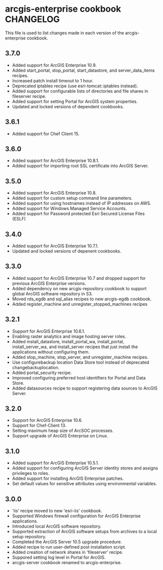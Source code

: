 arcgis-enterprise cookbook CHANGELOG
================================

This file is used to list changes made in each version of the arcgis-enterprise cookbook.

3.7.0
-----
- Added support for ArcGIS Enterprise 10.9.
- Added start_portal, stop_portal, start_datastore, and server_data_items recipes.
- Increased patch install timeout to 1 hour.
- Deprecated iptables recipe (use esri-tomcat::iptables instead).
- Added support for configurable lists of directories and file shares in fileserver recipe.
- Added support for setting Portal for ArcGIS system properties.
- Updated and locked versions of dependent cookbooks.

3.6.1
-----
- Added support for Chef Client 15.

3.6.0
-----
- Added support for ArcGIS Enterprise 10.8.1.
- Added support for importing root SSL certificate into ArcGIS Server.

3.5.0
-----
- Added support for ArcGIS Enterprise 10.8.
- Added support for custom setup command line parameters.
- Added support for using hostnames instead of IP addresses on AWS.
- Added support for Windows Managed Service Accounts.
- Added support for Password protected Esri Secured License Files (ESLF)

3.4.0
-----
- Added support for ArcGIS Enterprise 10.7.1.
- Updated and locked versions of depenent cookbooks.

3.3.0
-----
- Added support for ArcGIS Enterprise 10.7 and dropped support for previous ArcGIS Enterprise versions.
- Added dependency on new arcgis-repository cookbook to support global ArcGIS software repository in S3.
- Moved rds_egdb and sql_alias recipes to new arcgis-egdb cookbook.
- Added register_machine and unregister_stopped_machines recipes

3.2.1
-----
- Support for ArcGIS Enterprise 10.6.1.
- Enabling raster analytics and image hosting server roles.
- Added install_datastore, install_portal_wa, install_portal, install_server_wa, and install_server recipes that just install the applications without configuring them.
- Added stop_machine, stop_server, and unregister_machine recipes.
- Use configurebackup location Data Store tool instead of deprecated changebackuplocation.
- Added portal_security recipe.
- Improved configuring preferred host identifiers for Portal and Data Store.
- Added datasources recipe to support registering data sources to ArcGIS Server.

3.2.0
-----
- Support for ArcGIS Enterprise 10.6.
- Support for Chef-Client 13.
- Setting maximum heap size of ArcSOC processes.
- Support upgrade of ArcGIS Enterprise on Linux.

3.1.0
-----
- Added support for ArcGIS Enterprise 10.5.1.
- Added support for configuring ArcGIS Server identity stores and assigns privileges to roles.
- Added support for installing ArcGIS Enterprise patches.
- Set default values for sensitive attributes using environmental variables.

3.0.0
-----
- 'iis' recipe moved to new 'esri-iis' cookbook.
- Supported Windows firewall configuration for ArcGIS Enterprise applications.
- Introduced local ArcGIS software repository.
- Supported extraction of ArcGIS software setups from archives to a local setup repository.
- Completed the ArcGIS Server 10.5 upgrade procedure.
- Added recipe to run user-defined post installation script.
- Added creation of network shares in 'fileserver' recipe.
- Suppored setting log level in Portal for ArcGIS.
- arcgis-server cookbook renamed to arcgis-enterprise.


